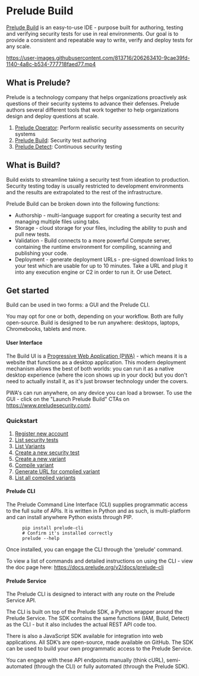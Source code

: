# Prelude Build

<a href="https://www.preludesecurity.com/">Prelude Build</a> is an easy-to-use IDE - purpose built for authoring, testing and verifying security tests for use in real environments. Our goal is to provide a consistent and repeatable way to write, verify and deploy tests for any scale.

https://user-images.githubusercontent.com/813716/206263410-9cae39fd-1140-4a8c-b534-777718faed77.mp4

## What is Prelude?

Prelude is a technology company that helps organizations proactively ask questions of their security systems to advance their defenses. Prelude authors several different tools that work together to help organizations design and deploy questions at scale.

<ol>
          <li><a href="https://www.preludesecurity.com/products/operator">Prelude Operator</a>: Perform realistic security assessments on security systems</li>
          <li><a href="https://www.preludesecurity.com/products/build">Prelude Build</a>: Security test authoring</li>
          <li><a href="https://www.preludesecurity.com/products/detect">Prelude Detect</a>: Continuous security testing</li>
</ol>

## What is Build?

Build exists to streamline taking a security test from ideation to production. Security testing today is usually restricted to development environments and the results are extrapolated to the rest of the infrastructure.

Prelude Build can be broken down into the following functions:

- Authorship - multi-language support for creating a security test and managing multiple files using tabs.
- Storage - cloud storage for your files, including the ability to push and pull new tests. 
- Validation - Build connects to a more powerful Compute server, containing the runtime environment for compiling, scanning and publishing your code.
- Deployment - generate deployment URLs - pre-signed download links to your test which are usable for up to 10 minutes. Take a URL and plug it into any execution engine or C2 in order to run it. Or use Detect.

## Get started

Build can be used in two forms: a GUI and the Prelude CLI.

You may opt for one or both, depending on your workflow. Both are fully open-source. Build is designed to be run anywhere: desktops, laptops, Chromebooks, tablets and more.

<h4>User Interface</h4>

The Build UI is a <a href="https://web.dev/progressive-web-apps/">Progressive Web Application (PWA)</a> - which means it is a website that functions as a desktop application. This modern deployment mechanism allows the best of both worlds: you can run it as a native desktop experience (where the icon shows up in your dock) but you don't need to actually install it, as it's just browser technology under the covers.

PWA's can run anywhere, on any device you can load a browser. To use the GUI - click on the "Launch Prelude Build" CTAs on https://www.preludesecurity.com/.

### Quickstart

1. [Register new account](https://docs.prelude.org/docs/build-getting-started#register-new-account)
2. [List security tests](https://docs.prelude.org/docs/build-getting-started#list-security-tests)
3. [List Variants](https://docs.prelude.org/docs/build-getting-started#list-variants)
4. [Create a new security test](https://docs.prelude.org/docs/build-getting-started#create-a-new-security-test)
5. [Create a new variant](https://docs.prelude.org/docs/build-getting-started#create-a-new-variant)
6. [Compile variant](https://docs.prelude.org/docs/build-getting-started#compile-variant)
7. [Generate URL for complied variant](https://docs.prelude.org/docs/build-getting-started#generate-url-for-complied-variant)
8. [List all complied variants](https://docs.prelude.org/docs/build-getting-started#list-all-complied-variants)

<h4>Prelude CLI</h4>

The Prelude Command Line Interface (CLI) supplies programmatic access to the full suite of APIs. It is written in Python and as such, is multi-platform and can install anywhere Python exists through PIP.

          pip install prelude-cli
          # Confirm it's installed correctly
          prelude --help
 
 Once installed, you can engage the CLI through the 'prelude' command.
 
 To view a list of commands and detailed instructions on using the CLI - view the doc page here: https://docs.prelude.org/v2/docs/prelude-cli
 
<h4>Prelude Service</h4>

The Prelude CLI is designed to interact with any route on the Prelude Service API.

The CLI is built on top of the Prelude SDK, a Python wrapper around the Prelude Service. The SDK contains the same functions (IAM, Build, Detect) as the CLI - but it also includes the actual REST API code too.

There is also a JavaScript SDK available for integration into web applications. All SDK’s are open-source, made available on GitHub.
The SDK can be used to build your own programmatic access to the Prelude Service.

You can engage with these API endpoints manually (think cURL), semi-automated (through the CLI) or fully automated (through the Prelude SDK).

